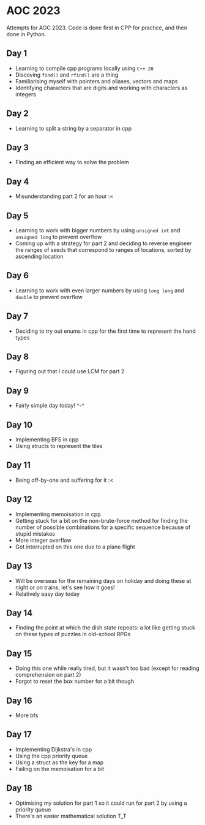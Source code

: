 # AOC 2023
Attempts for AOC 2023. Code is done first in CPP for practice, and then done in Python.

## Day 1
* Learning to compile cpp programs locally using `C++ 20`
* Discoving `find()` and `rfind()` are a thing
* Familiarising myself with pointers and aliases, vectors and maps
* Identifying characters that are digits and working with characters as integers

## Day 2
* Learning to split a string by a separator in cpp

## Day 3
* Finding an efficient way to solve the problem

## Day 4
* Misunderstanding part 2 for an hour :<

## Day 5
* Learning to work with bigger numbers by using `unsigned int` and `unsigned long` to prevent overflow
* Coming up with a strategy for part 2 and deciding to reverse engineer the ranges of seeds that correspond to ranges of locations, sorted by ascending location

## Day 6
* Learning to work with even larger numbers by using `long long` and `double` to prevent overflow

## Day 7
* Deciding to try out enums in cpp for the first time to represent the hand types

## Day 8
* Figuring out that I could use LCM for part 2

## Day 9
* Fairly simple day today! ^-^

## Day 10
* Implementing BFS in cpp
* Using structs to represent the tiles

## Day 11
* Being off-by-one and suffering for it :<

## Day 12
* Implementing memoisation in cpp
* Getting stuck for a bit on the non-brute-force method for finding the number of possible combinations for a specific sequence because of stupid mistakes
* More integer overflow
* Got interrupted on this one due to a plane flight

## Day 13
* Will be overseas for the remaining days on holiday and doing these at night or on trains, let's see how it goes!
* Relatively easy day today

## Day 14
* Finding the point at which the dish state repeats: a lot like getting stuck on these types of puzzles in old-school RPGs

## Day 15
* Doing this one while really tired, but it wasn't too bad (except for reading comprehension on part 2)
* Forgot to reset the box number for a bit though

## Day 16
* More bfs

## Day 17
* Implementing Dijkstra's in cpp 
* Using the cpp priority queue
* Using a struct as the key for a map
* Failing on the memoisation for a bit

## Day 18
* Optimising my solution for part 1 so it could run for part 2 by using a priority queue
* There's an easier mathematical solution T_T
